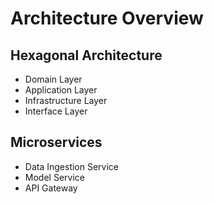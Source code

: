# Architecture Overview

## Hexagonal Architecture
- Domain Layer
- Application Layer
- Infrastructure Layer
- Interface Layer

## Microservices
- Data Ingestion Service
- Model Service
- API Gateway
